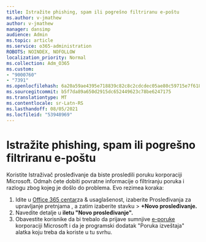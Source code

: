 ```yaml
---
title: Istražite phishing, spam ili pogrešno filtriranu e-poštu
ms.author: v-jmathew
author: v-jmathew
manager: dansimp
audience: Admin
ms.topic: article
ms.service: o365-administration
ROBOTS: NOINDEX, NOFOLLOW
localization_priority: Normal
ms.collection: Adm_O365
ms.custom:
- "9000760"
- "7391"
ms.openlocfilehash: 6a20a59ae4395e718839c82c8c2cdcdec05ae80c59715e7f618e75b9d5428b64
ms.sourcegitcommit: b5f7da89a650d2915dc652449623c78be6247175
ms.translationtype: MT
ms.contentlocale: sr-Latn-RS
ms.lasthandoff: 08/05/2021
ms.locfileid: "53948969"
---
```

# <a name="investigate-phishing-spam-or-incorrectly-filtered-email"></a>Istražite phishing, spam ili pogrešno filtriranu e-poštu

Koristite Istraživač prosleđivanje da biste prosledili poruku korporaciji Microsoft. Odmah ćete dobiti povratne informacije o filtriranju poruka i razlogu zbog kojeg je došlo do problema. Evo rezimea koraka:

1. Idite u [Office 365 centar](https://go.microsoft.com/fwlink/p/?linkid=2077143)za & usaglašenost, izaberite Prosleđivanja za upravljanje pretnjama , a zatim izaberite stavku   >   **+Novo prosleđivanje.**
2. Navedite detalje u **iletu "Novo prosleđivanje".**
3. Obavestite korisnike da bi trebalo da prijave sumnjive [e-poruke](https://go.microsoft.com/fwlink/?linkid=2092385) korporaciji Microsoft i da je programski dodatak "Poruka izveštaja" alatka koju treba da koriste u tu svrhu.
